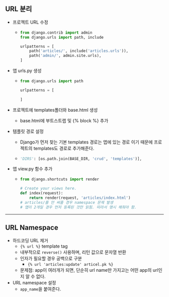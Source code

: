 ## URL 분리

- 프로젝트 URL 수정

  - ```python
    from django.contrib import admin
    from django.urls import path, include
    
    urlpatterns = [
        path('articles/', include('articles.urls')),
        path('admin/', admin.site.urls),
    ]
    ```

- 앱 urls.py 생성

  - ```python
    from django.urls import path
    
    urlpatterns = [
        
    ]
    ```

- 프로젝트에 templates폴더와 base.html 생성

  - base.html에 부트스트랩 및 {% block %} 추가

- 템플릿 경로 설정

  - Django가 먼저 찾는 기본 templates 경로는 앱에 있는 경로 이기 때문에 프로젝트의 templates도 경로로 추가해준다.

  - ```python
    'DIRS': [os.path.join(BASE_DIR, 'crud', 'templates')],
    ```

- 앱 view.py 함수 추가

  - ```python
    from django.shortcuts import render
    
    # Create your views here.
    def index(request):
        return render(request, 'articles/index.html')
    # articles/를 안 써줄 경우 namespace 문제 발생
    # 앱이 2개일 경우 먼저 등록된 것만 읽힘. 따라서 명시 해줘야 함.
    ```

------

## URL Namespace

- 하드코딩 URL 제거
  - `{% url %}` template tag
  - 내부적으로 `reverse()` 사용하며, 리턴 값으로 문자열 반환
  - 인자가 필요할 경우 공백으로 구분
    - `{% url 'articles:update' articel.pk %}`
  - 문제점: app이 여러개가 되면, 단순히 url name만 가지고는 어떤 app의 url인지 알 수 없다.
- URL namespace 설정
  - `app_name`을 붙여준다.